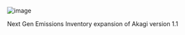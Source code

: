 ![image](https://user-images.githubusercontent.com/99386739/153354570-e4536cf6-30b3-43af-a1b4-7599ebdb1e8b.png)

Next Gen Emissions Inventory expansion of Akagi version 1.1
